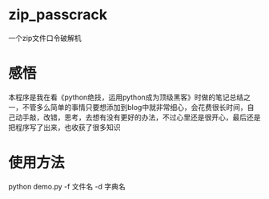 # zip_passcrack
一个zip文件口令破解机

# 感悟 #

本程序是我在看《python绝技，运用python成为顶级黑客》时做的笔记总结之一，不管多么简单的事情只要想添加到blog中就非常细心，会花费很长时间，自己动手敲，改错，思考，去想有没有更好的办法，不过心里还是很开心，最后还是把程序写了出来，也收获了很多知识


# 使用方法 #

python demo.py -f 文件名 -d 字典名
